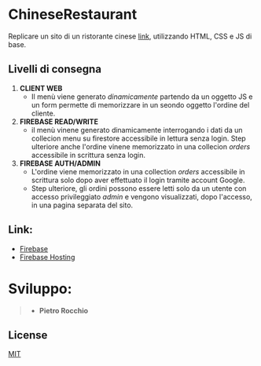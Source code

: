 # ChineseRestaurant
 
Replicare un sito di un ristorante cinese [link](https://mandarinrestaurant.com/), utilizzando HTML, CSS e JS di base. 


## Livelli di consegna
1. **CLIENT WEB**
    * Il menù viene generato _dinamicamente_ partendo da un oggetto JS e un form permette di memorizzare in un seondo oggetto l'ordine del cliente.
2. **FIREBASE READ/WRITE**
    * il menù vinene generato dinamicamente interrogando i dati da un collecion menu su firestore accessibile in lettura senza login. Step ulteriore anche l'ordine vinene memorizzato in una collecion _orders_ accessibile in scrittura senza login. 
3. **FIREBASE AUTH/ADMIN**
    * L'ordine viene memorizzato in una collection _orders_ accessibile in scrittura solo dopo aver effettuato il login tramite account Google.
    * Step ulteriore, gli ordini possono essere letti solo da un utente con accesso privileggiato _admin_ e vengono visualizzati, dopo l'accesso, in una pagina separata del sito.

## Link:
 * [Firebase](https://firebase.google.com/)
 * [Firebase Hosting](https://chineserestaurant-90686.firebaseapp.com/)

# Sviluppo:
>  - **Pietro Rocchio**

## License
[MIT](LICENSE.md)